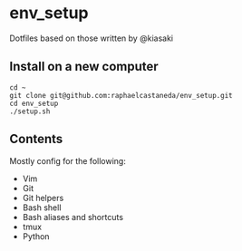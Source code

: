 env_setup
========

Dotfiles based on those written by @kiasaki

## Install on a new computer

```
cd ~
git clone git@github.com:raphaelcastaneda/env_setup.git
cd env_setup
./setup.sh
```

## Contents

Mostly config for the following:

- Vim
- Git
- Git helpers
- Bash shell
- Bash aliases and shortcuts
- tmux
- Python
